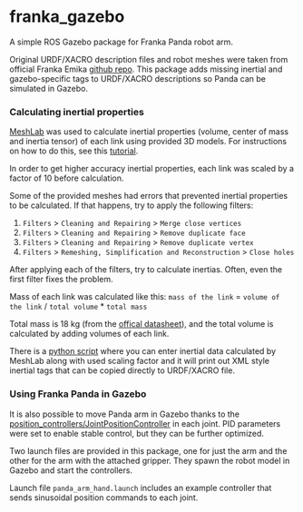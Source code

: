 # franka_gazebo
A simple ROS Gazebo package for Franka Panda robot arm.

Original URDF/XACRO description files and robot meshes were taken from official Franka Emika [github repo](https://github.com/frankaemika/franka_ros).
This package adds missing inertial and gazebo-specific tags to URDF/XACRO descriptions so Panda can be simulated in Gazebo.

### Calculating inertial properties
[MeshLab](http://www.meshlab.net/) was used to calculate inertial properties (volume, center of mass and inertia tensor) of each link using provided 3D models.
For instructions on how to do this, see this [tutorial](http://gazebosim.org/tutorials?tut=inertia).

In order to get higher accuracy inertial properties, each link was scaled by a factor of 10 before calculation.

Some of the provided meshes had errors that prevented inertial properties to be calculated.
If that happens, try to apply the following filters:
1. `Filters` > `Cleaning and Repairing` > `Merge close vertices`
2. `Filters` > `Cleaning and Repairing` > `Remove duplicate face`
3. `Filters` > `Cleaning and Repairing` > `Remove duplicate vertex`
4. `Filters` > `Remeshing, Simplification and Reconstruction` > `Close holes`

After applying each of the filters, try to calculate inertias. Often, even the first filter fixes the problem.

Mass of each link was calculated like this: `mass of the link` = `volume of the link` / `total volume` * `total mass`

Total mass is 18 kg (from the [offical datasheet](https://s3-eu-central-1.amazonaws.com/franka-de-uploads-staging/uploads/2018/05/2018-05-datasheet-panda.pdf)), and the total volume is calculated by adding volumes of each link.

There is a [python script](./scripts/inertial_xml_maker.py) where you can enter inertial data calculated by MeshLab along with used scaling factor
and it will print out XML style inertial tags that can be copied directly to URDF/XACRO file.

### Using Franka Panda in Gazebo

It is also possible to move Panda arm in Gazebo thanks to the [position_controllers/JointPositionController](https://github.com/ros-controls/ros_controllers/tree/melodic-devel/position_controllers) in each joint.
PID parameters were set to enable stable control, but they can be further optimized.

Two launch files are provided in this package, one for just the arm and the other for the arm with the attached gripper.
They spawn the robot model in Gazebo and start the controllers.

Launch file `panda_arm_hand.launch` includes an example controller that sends sinusoidal position commands to each joint.

